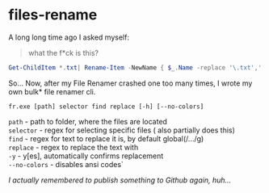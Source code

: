 # files-rename

A long long time ago I asked myself: 
> what the f*ck is this?
```powershell
Get-ChildItem *.txt| Rename-Item -NewName { $_.Name -replace '\.txt','.log' }
```

So... Now, after my File Renamer crashed one too many times, I wrote my own bulk\* file renamer cli.

```
fr.exe [path] selector find replace [-h] [--no-colors]
```


`path` - path to folder, where the files are located  
`selector` - regex for selecting specific files (<find> also partially does this)  
`find` - regex for text to replace it is, by default global(/.../g)  
`replace` - regex to replace the text with  
`-y` - y[es], automatically confirms replacement  
`--no-colors` - disables ansi codes`  


*I actually remembered to publish something to Github again, huh...*
